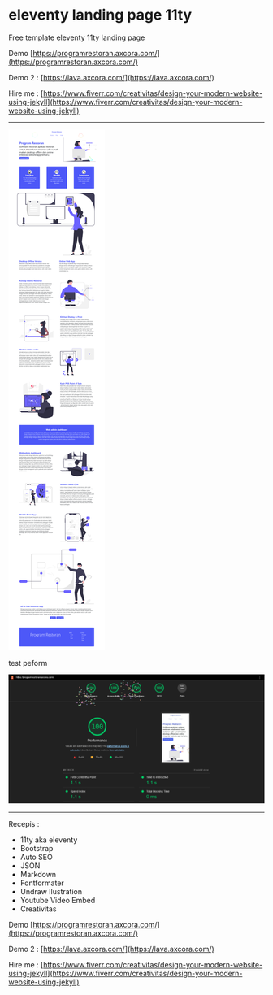 # eleventy landing page 11ty

Free template eleventy 11ty landing page

Demo [https://programrestoran.axcora.com/](https://programrestoran.axcora.com/)

Demo 2 : [https://lava.axcora.com/](https://lava.axcora.com/)

Hire me : [https://www.fiverr.com/creativitas/design-your-modern-website-using-jekyll](https://www.fiverr.com/creativitas/design-your-modern-website-using-jekyll)

-----------------------------

![eleventy landing page template](landingpage11ty.png)

test peform

![eleventy landing page template](test.png)


-----------------------------
Recepis :

- 11ty aka eleventy
- Bootstrap
- Auto SEO
- JSON
- Markdown
- Fontformater
- Undraw Ilustration
- Youtube Video Embed
- Creativitas

Demo [https://programrestoran.axcora.com/](https://programrestoran.axcora.com/)

Demo 2 : [https://lava.axcora.com/](https://lava.axcora.com/)


Hire me : [https://www.fiverr.com/creativitas/design-your-modern-website-using-jekyll](https://www.fiverr.com/creativitas/design-your-modern-website-using-jekyll)
